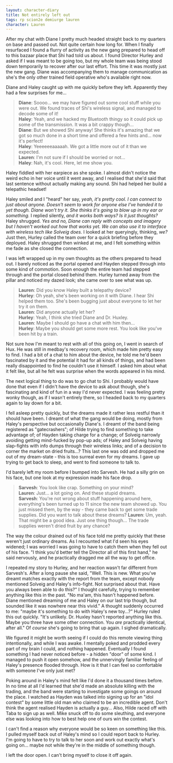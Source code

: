 ```yaml
---
layout: character-diary
title: Not entirely left out
tags: rp scion2e demiurge lauren
character: Lauren
---
```


After my chat with Diane I pretty much headed straight back to my quarters on base and passed out. Not quite certain how long for. When I finally resurfaced I found a flurry of activity as the new gang prepared to head off to this bazaar place that Shi had told us about. I found Director Hurley and asked if I was meant to be going too, but my whole team was being stood down temporarily to recover after our last effort. This time it was mostly just the new gang. Diane was accompanying them to manage communication as she's the only other trained field operative who's available right now.

Diane and Haley caught up with me quickly before they left. Apparently they had a few surprises for me...

> **Diane**: Soooo... we may have figured out some cool stuff while you were out. We found traces of Shi's wireless signal, and managed to decode some of it!  
> **Haley**: Yeah, and we hacked my Bluetooth thingy so it could pick up some of the transmission. It was a bit crappy though...  
> **Diane**: But we showed Shi anyway! She thinks it's amazing that we got so much done in a short time and offered a few hints and... now it's perfect!  
> **Haley**: Yeeeeeeaaaaah. We got a little more out of it than we expected.  
> **Lauren**: I'm not sure if I should be worried or not...  
> **Haley**: Nah, it's cool. Here, let me show you.

Haley fiddled with her earpiece as she spoke. I almost didn't notice the weird echo in her voice until it went away, and I realised that she'd said that last sentence without actually making any sound. Shi had helped her build a telepathic headset!

Haley smiled and I "heard" her say, *yeah, it's pretty cool. I can connect to just about anyone. Doesn't seem to work for anyone else I've handed it to yet though. Diane won't try it. She thinks it's going to blow up in my ear or something.* I replied silently, *and it works both ways? Is it just thoughts?* Haley shrugged. *Yes and no, Diane can reply with concepts and imagery but I haven't worked out how that works yet. We can also use it to interface with wireless tech like Solveig does.* I looked at her queryingly, thinking, *we?* Just then, Hurley called the team over for a quick briefing before they deployed. Haley shrugged then winked at me, and I felt something within me fade as she closed the connection.

I was left wrapped up in my own thoughts as the others prepared to head out. I barely noticed as the portal opened and Hayden stepped through into some kind of commotion. Soon enough the entire team had stepped through and the portal closed behind them. Hurley turned away from the pillar and noticed my dazed look; she came over to see what was up.

> **Lauren**: Did you know Haley built a telepathy device?  
> **Hurley**: Oh yeah, she's been working on it with Diane. I hear Shi helped them too. She's been bugging just about everyone to let her try it on them.  
> **Lauren**: Did anyone actually let her?  
> **Hurley**: Yeah, I think she tried Diane and Dr. Huxley.  
> **Lauren**: Maybe I should go have a chat with him then...  
> **Hurley**: Maybe you should get some more rest. You look like you've been hit by a train.

Not sure how I'm meant to rest with all of this going on, I went in search of Hux. He was still in medbay's recovery room, which made him pretty easy to find. I had a bit of a chat to him about the device, he told me he'd been fascinated by it and the potential it had for all kinds of things, and had been really disappointed to find he couldn't use it himself. I asked him about what it felt like, but all he felt was surprise when the words appeared in his mind.

The next logical thing to do was to go chat to Shi. I probably would have done that even if I didn't have the device to ask about though, she's fascinating and kind of fun in a way I'd never expected. I was feeling pretty wonky though, as if I wasn't entirely there, so I headed back to my quarters again to lay down for a bit.

I fell asleep pretty quickly, but the dreams made it rather less restful than it should have been. I dreamt of what the gang would be doing, mostly from Haley's perspective but occasionally Diane's. I dreamt of the band being registered as "gatecrashers"; of Hilde trying to find something to take advantage of; of Hayden taking charge for a change; of Solveig narrowly avoiding getting mind-fucked by pop-up ads; of Haley and Solveig having slap-fights with info dumps through their wireless links; and of a decision to corner the market on dried fruits...? This last one was odd and dropped me out of my dream-state - this is too surreal even for my dreams. I gave up trying to get back to sleep, and went to find someone to talk to.

I'd barely left my room before I bumped into Sarvesh. He had a silly grin on his face, but one look at my expression made his face drop.

> **Sarvesh**: You look like crap. Something on your mind?  
> **Lauren**: Just... a lot going on. And these stupid dreams.  
> **Sarvesh**: You're not wrong about stuff happening around here, everything's been turned up to 11 since the new team showed up. You just missed them, by the way - they came back to get some trade supplies. Did you want to talk about these dreams?
> **Lauren**: Um, yeah. That might be a good idea. Just one thing though... The trade supplies weren't dried fruit by any chance?

The way the colour drained out of his face told me pretty quickly that these weren't just ordinary dreams. As I recounted what I'd seen his eyes widened; I was worried I was going to have to catch them when they fell out of his face. "I think you'd better tell the Director all of this first hand," he said nervously, and he practically dragged me all the way to get office.

I repeated my story to Hurley, and her reaction wasn't far different from Sarvesh's. After a long pause she said, "Well. This is new. What you've dreamt matches exactly with the report from the team, except nobody mentioned Solveig and Haley's info-fight. Not surprised about that. Have you always been able to do this?" I thought carefully, trying to remember anything like this in the past. "No ma'am, this hasn't happened before. Diane mentioned dreaming of me and Haley on our last trip though, but sounded like it was nowhere near this vivid." A thought suddenly occurred to me: "maybe it's something to do with Haley's new toy...?" Hurley ruled this out quickly. "It's unlikely. Dr. Huxley hasn't reported anything like this. Maybe you three have some other connection. You *are* practically identical, after all." Of *course* she's going to bring that up again. I sighed dramatically.

We figured it might be worth seeing if I could do this remote viewing thing intentionally, and while I was awake. I mentally poked and prodded every part of my brain I could, and nothing happened. Eventually I found something I had never noticed before - a hidden "door" of some kind. I managed to push it open somehow, and the unnervingly familiar feeling of Haley's presence flooded through. How is it that I can feel so comfortable with someone I've only just met?

Poking around in Haley's mind felt like I'd done it a thousand times before. In no time at all I'd learned that she'd made an absolute killing with the trading, and the band were starting to investigate some goings on around the place. I watched as Hayden was talked into signing up for an "idol contest" by some little old man who claimed to be an incredible agent. Don't think the agent realised Hayden is actually a guy... Also, Hilde raced off with Taba to sign up as well. Mike snuck off to do some sleuthing, and everyone else was looking into how to best help one of ours win the contest.

I can't find a reason why everyone would be so keen on something like this. I pulled myself back out of Haley's mind so I could report back to Hurley. I'm going to have to try to talk to her soon and work out exactly what's going on... maybe not while they're in the middle of something though.

I left the door open. I can't bring myself to close it off again.
